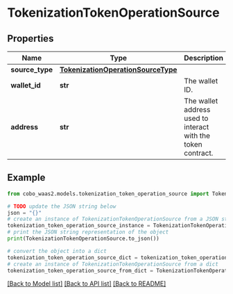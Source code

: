 # TokenizationTokenOperationSource


## Properties

Name | Type | Description | Notes
------------ | ------------- | ------------- | -------------
**source_type** | [**TokenizationOperationSourceType**](TokenizationOperationSourceType.md) |  | 
**wallet_id** | **str** | The wallet ID. | 
**address** | **str** | The wallet address used to interact with the token contract. | 

## Example

```python
from cobo_waas2.models.tokenization_token_operation_source import TokenizationTokenOperationSource

# TODO update the JSON string below
json = "{}"
# create an instance of TokenizationTokenOperationSource from a JSON string
tokenization_token_operation_source_instance = TokenizationTokenOperationSource.from_json(json)
# print the JSON string representation of the object
print(TokenizationTokenOperationSource.to_json())

# convert the object into a dict
tokenization_token_operation_source_dict = tokenization_token_operation_source_instance.to_dict()
# create an instance of TokenizationTokenOperationSource from a dict
tokenization_token_operation_source_from_dict = TokenizationTokenOperationSource.from_dict(tokenization_token_operation_source_dict)
```
[[Back to Model list]](../README.md#documentation-for-models) [[Back to API list]](../README.md#documentation-for-api-endpoints) [[Back to README]](../README.md)


